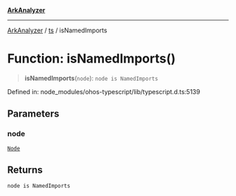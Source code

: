 [**ArkAnalyzer**](../../../../README.md)

***

[ArkAnalyzer](../../../../globals.md) / [ts](../README.md) / isNamedImports

# Function: isNamedImports()

> **isNamedImports**(`node`): `node is NamedImports`

Defined in: node\_modules/ohos-typescript/lib/typescript.d.ts:5139

## Parameters

### node

[`Node`](../interfaces/Node.md)

## Returns

`node is NamedImports`
